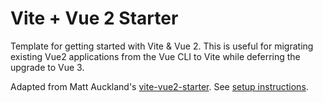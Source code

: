 # Vite + Vue 2 Starter

Template for getting started with Vite & Vue 2. This is useful for migrating
existing Vue2 applications from the Vue CLI to Vite while deferring the upgrade
to Vue 3.

Adapted from Matt Auckland's [vite-vue2-starter][]. See [setup instructions][].

[vite-vue2-starter]: http://github.com/matt-auckland/vite-vue2-starter
[setup instructions]: https://www.mathew-paul.nz/posts/how-to-use-vue2-with-vite/
